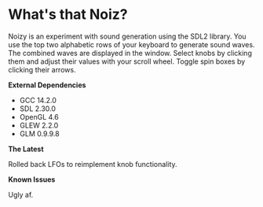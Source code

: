 # What's that Noiz?
Noizy is an experiment with sound generation using the SDL2 library.
You use the top two alphabetic rows of your keyboard to generate sound waves.
The combined waves are displayed in the window.
Select knobs by clicking them and adjust their values with your scroll wheel. Toggle spin boxes by clicking their arrows.

**External Dependencies**
- GCC 14.2.0
- SDL 2.30.0
- OpenGL 4.6
- GLEW 2.2.0
- GLM 0.9.9.8

**The Latest**

Rolled back LFOs to reimplement knob functionality.

**Known Issues**

Ugly af.